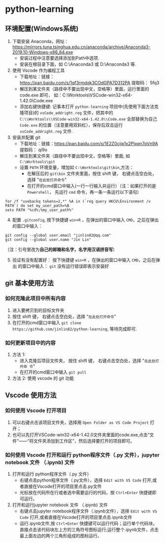 # python-learning
## 环境配置(Windows系统)
1. 下载安装 Anaconda，网址：
   https://mirrors.tuna.tsinghua.edu.cn/anaconda/archive/Anaconda3-2019.10-Windows-x86_64.exe
   - 安装过程中注意要选择添加到Path中选项.
   - 安装在根目录下面，如 C:\Anaconda3 或 D:\Anaconda3 等.
2. 使用 Vscode 作为编程工具
   - 下载地址：链接：https://pan.baidu.com/s/1qf3rmdqk3COdGPA7D312PA 提取码： 5fq3
   - 解压到某文件夹（路径中不要出现中文，空格等）里面，运行里面的 code.exe 即可，
     如：C:\Worktools\VSCode-win32-x64-1.42.0\Code.exe
   - 添加右键快捷键: 记事本打开 `python-learning` 项目中(先使用下面方法克隆项目)的 `vsCode_addright.reg` 文件，把其中的
     `C:\\Worktools\\VSCode-win32-x64-1.42.0\\Code.exe` 全部替换为自己
     `Code.exe` 的位置（注意要用双斜杠），保存后双击运行`vsCode_addright.reg` 文件.
3. 安装并配置 git
   - 下载地址：链接：https://pan.baidu.com/s/1E2Z0cijp1x2PIxqn7oVn9A 提取码： qi9o
   - 解压到某文件夹（路径中不要出现中文，空格等）里面, 如 `C:\Worktools\git`
   - 设置 `PATH` 环境变量，增加如 `C:\Worktools\git\bin`,方法：
	 + 在解压后的 `git\bin` 文件夹里面，按住 shift 键， 右键点击空白处，选择 "`在此处打开命令`"
	 + 在打开的cmd窗口中输入(一行一行输入并运行）（注：如果打开的是 `Powershell`，
       先运行 `cmd` 命令，再一条一条运行以下语句）
```
for /f "usebackq tokens=2,*" %A in (`reg query HKCU\Environment /v PATH`) do set my_user_path=%B
setx PATH "%cd%;%my_user_path%"
```
   4. 配置 `.gitconfig`, 按下快捷键 `win+R` ，在弹出的窗口中输入 `CMD`，之后在弹出
      的窗口中输入：
```
git config --global user.email "jinlin82@qq.com"
git config --global user.name "Jin Lin"
```
（注：引号里改为**自己的邮箱和名字，名字用汉语拼音写**）

   5. 验证有没有配置好： 按下快捷键 `win+R` ，在弹出的窗口中输入 `CMD`，之后在弹出
      的窗口中输入： `git` 没有运行错误即表示安装好

## git 基本使用方法

### 如何克隆此项目中所有内容

1. 进入要拷贝到的目标文件夹
2. 按住 shift 键， 右键点击空白处，选择 "`在此处打开命令`"
3. 在打开的cmd窗口中输入 `git clone
   https://github.com/jinlin82/python-learning`, 等待完成即可.

### 如何更新项目中的内容
1. 方法 1:
   - 进入克隆后项目文件夹， 按住 shift 键， 右键点击空白处，选择 "`在此处打开命
     令`"
   - 在打开的cmd窗口中输入 `git pull`
2. 方法 2: 使用 vscode 的 git 功能

## Vscode 使用方法

### 如何使用 Vscode 打开项目
1. 可以右键点击该项目文件夹，选择用 `Open Folder as VS Code Project` 打开；
2. 也可以先打开VSCode-win32-x64-1.42.0文件夹里面的code.exe,点击“文件”——“将文件夹添加到工作区”，然后选择要打开的项目即可。
   
### 如何使用 Vscode 打开和运行 python程序文件（.py 文件），jupyter notebook 文件 （.ipynb) 文件
1. 打开和运行 python程序文件（.py 文件）
   - 右键点击python程序文件（.py文件），选择 `Edit with VS Code` 打开,或者直接在Vscode打开的项目里点击.py文件
   - 光标放在代码所在行或者选中需要运行的代码，按 `Ctrl+Enter` 快捷键即可运行。
2. 打开和运行jupyter notebook 文件 （.ipynb) 文件
   - 右键点击jupyter notebook程序文件（.ipynb文件），选择 `Edit with VS Code` 打开,或者直接在Vscode打开的项目里点击.ipynb文件
   - 运行.ipynb文件,按 `Ctrl+Enter` 快捷键可以运行代码；运行单个代码块，直接点击该代码块左上方的三角符号图标运行;运行整个.ipynb文件，点击最上面左边的两个三角形组成的图标运行。
